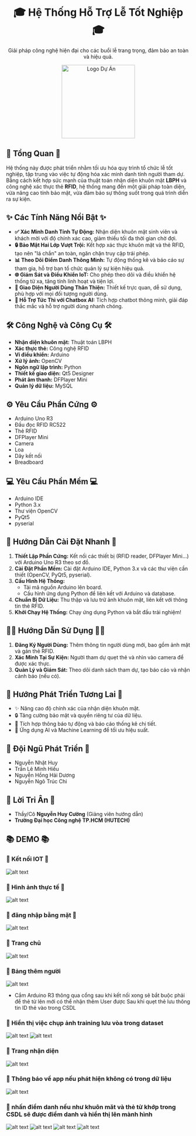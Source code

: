 <div align="center">
  <h1>🎓 Hệ Thống Hỗ Trợ Lễ Tốt Nghiệp 🎓</h1>
  <p>
    Giải pháp công nghệ hiện đại cho các buổi lễ trang trọng, đảm bảo an toàn và hiệu quả.
  </p>
  <img src="https://via.placeholder.com/200x100" alt="Logo Dự Án" width="200">
</div>

## 🌟 Tổng Quan 🌟

Hệ thống này được phát triển nhằm tối ưu hóa quy trình tổ chức lễ tốt nghiệp, tập trung vào việc tự động hóa xác minh danh tính người tham dự. Bằng cách kết hợp sức mạnh của thuật toán nhận diện khuôn mặt **LBPH** và công nghệ xác thực thẻ **RFID**, hệ thống mang đến một giải pháp toàn diện, vừa nâng cao tính bảo mật, vừa đảm bảo sự thông suốt trong quá trình diễn ra sự kiện.

## ✨ Các Tính Năng Nổi Bật ✨

* **✅ Xác Minh Danh Tính Tự Động:** Nhận diện khuôn mặt sinh viên và khách mời với độ chính xác cao, giảm thiểu tối đa thời gian chờ đợi.
* **🔒 Bảo Mật Hai Lớp Vượt Trội:** Kết hợp xác thực khuôn mặt và thẻ RFID, tạo nên "lá chắn" an toàn, ngăn chặn truy cập trái phép.
* **📊 Theo Dõi Điểm Danh Thông Minh:** Tự động thống kê và báo cáo sự tham gia, hỗ trợ ban tổ chức quản lý sự kiện hiệu quả.
* **🌐 Giám Sát và Điều Khiển IoT:** Cho phép theo dõi và điều khiển hệ thống từ xa, tăng tính linh hoạt và tiện lợi.
* **🎨 Giao Diện Người Dùng Thân Thiện:** Thiết kế trực quan, dễ sử dụng, phù hợp với mọi đối tượng người dùng.
* **🤖 Hỗ Trợ Tức Thì với Chatbox AI:** Tích hợp chatbot thông minh, giải đáp thắc mắc và hỗ trợ người dùng nhanh chóng.

## 🛠️ Công Nghệ và Công Cụ 🛠️

* **Nhận diện khuôn mặt:** Thuật toán LBPH
* **Xác thực thẻ:** Công nghệ RFID
* **Vi điều khiển:** Arduino
* **Xử lý ảnh:** OpenCV
* **Ngôn ngữ lập trình:** Python
* **Thiết kế giao diện:** Qt5 Designer
* **Phát âm thanh:** DFPlayer Mini
* **Quản lý dữ liệu:** MySQL

## ⚙️ Yêu Cầu Phần Cứng ⚙️

* Arduino Uno R3
* Đầu đọc RFID RC522
* Thẻ RFID
* DFPlayer Mini
* Camera
* Loa
* Dây kết nối
* Breadboard

## 💻 Yêu Cầu Phần Mềm 💻

* Arduino IDE
* Python 3.x
* Thư viện OpenCV
* PyQt5
* pyserial

## 🚀 Hướng Dẫn Cài Đặt Nhanh 🚀

1.  **Thiết Lập Phần Cứng:** Kết nối các thiết bị (RFID reader, DFPlayer Mini...) với Arduino Uno R3 theo sơ đồ.
2.  **Cài Đặt Phần Mềm:** Cài đặt Arduino IDE, Python 3.x và các thư viện cần thiết (OpenCV, PyQt5, pyserial).
3.  **Cấu Hình Hệ Thống:**
    * Tải mã nguồn Arduino lên board.
    * Cấu hình ứng dụng Python để liên kết với Arduino và database.
4.  **Chuẩn Bị Dữ Liệu:** Thu thập và lưu trữ ảnh khuôn mặt, liên kết với thông tin thẻ RFID.
5.  **Khởi Chạy Hệ Thống:** Chạy ứng dụng Python và bắt đầu trải nghiệm!

## 🧑‍💻 Hướng Dẫn Sử Dụng 🧑‍💻

1.  **Đăng Ký Người Dùng:** Thêm thông tin người dùng mới, bao gồm ảnh mặt và gán thẻ RFID.
2.  **Xác Minh Tại Sự Kiện:** Người tham dự quẹt thẻ và nhìn vào camera để được xác thực.
3.  **Quản Lý và Giám Sát:** Theo dõi danh sách tham dự, tạo báo cáo và nhận cảnh báo (nếu có).

## 🔮 Hướng Phát Triển Tương Lai 🔮

* ✨ Nâng cao độ chính xác của nhận diện khuôn mặt.
* 🔒 Tăng cường bảo mật và quyền riêng tư của dữ liệu.
* 🔔 Tích hợp thông báo tự động và báo cáo thống kê chi tiết.
* 🧠 Ứng dụng AI và Machine Learning để tối ưu hiệu suất.

## 👥 Đội Ngũ Phát Triển 👥

* Nguyễn Nhật Huy
* Trần Lê Minh Hiếu
* Nguyễn Hồng Hải Dương
* Nguyễn Ngô Trúc Chi

## 🙏 Lời Tri Ân 🙏

* Thầy/Cô **Nguyễn Huy Cường** (Giảng viên hướng dẫn)
* **Trường Đại học Công nghệ TP.HCM (HUTECH)**

## 📚 DEMO 📚
### 🎨 Kết nối IOT 🎨
![alt text](image.png)
### 🎨 Hình ảnh thực tế 🎨
![alt text](image-1.png)
### 🎨 đăng nhập bằng mặt  🎨
![alt text](image-13.png)
### 🎨 Trang chủ 
![alt text](image-3.png)
### 🎨 Bảng thêm người 
![alt text](image-4.png)

* Cắm Arduino R3 thông qua cổng sau khi kết nối xong sẽ bắt buộc phải để thẻ từ lên mới có thể nhận thêm User được
Sau khi quẹt thẻ lưu thông tin ID thẻ vào trong CSDL
### 🎨 Hiển thị việc chụp ảnh training lưu vòa trong dataset  
![alt text](image-5.png) 
![alt text](image-6.png)

### 🎨 Trang nhận diện 
![alt text](image-7.png)
### 🎨 Thông báo về app nếu phát hiện không có trong dữ liệu 
![alt text](image-8.png)
### 🎨 nhấn điểm danh nếu như khuôn măt và thẻ từ khớp trong CSDL sẽ được điểm danh và hiển thị lên mành hình
![alt text](image-9.png)
![alt text](image-10.png)
![alt text](image-11.png)
![alt text](image-12.png)